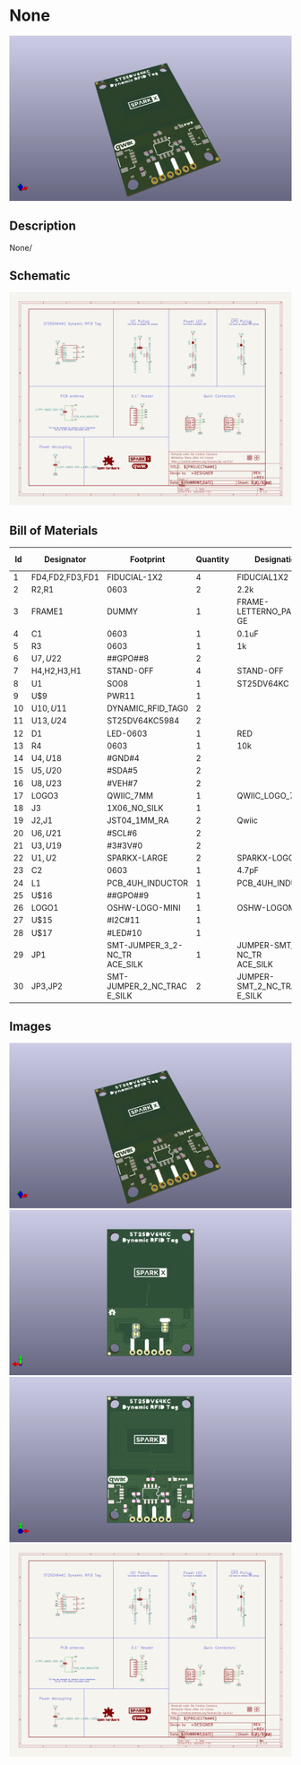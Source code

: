# None
![None](version_current/working/working_3d.png)
## Description
None/
## Schematic
![None](version_current/working/working_schematic.png)
## Bill of Materials
| Id | Designator | Footprint | Quantity | Designation | Supplier and ref |  |
| --- | --- | --- | --- | --- | --- | --- |
| 1 | FD4,FD2,FD3,FD1 | FIDUCIAL-1X2 | 4 | FIDUCIAL1X2 |  |  |
| 2 | R2,R1 | 0603 | 2 | 2.2k |  |  |
| 3 | FRAME1 | DUMMY | 1 | FRAME-LETTERNO_PACKA<br>GE |  |  |
| 4 | C1 | 0603 | 1 | 0.1uF |  |  |
| 5 | R3 | 0603 | 1 | 1k |  |  |
| 6 | U$7,U$22 | ##GPO##8 | 2 |  |  |  |
| 7 | H4,H2,H3,H1 | STAND-OFF | 4 | STAND-OFF |  |  |
| 8 | U1 | SO08 | 1 | ST25DV64KC |  |  |
| 9 | U$9 | PWR11 | 1 |  |  |  |
| 10 | U$10,U$11 | DYNAMIC_RFID_TAG0 | 2 |  |  |  |
| 11 | U$13,U$24 | ST25DV64KC5984 | 2 |  |  |  |
| 12 | D1 | LED-0603 | 1 | RED |  |  |
| 13 | R4 | 0603 | 1 | 10k |  |  |
| 14 | U$4,U$18 | #GND#4 | 2 |  |  |  |
| 15 | U$5,U$20 | #SDA#5 | 2 |  |  |  |
| 16 | U$8,U$23 | #VEH#7 | 2 |  |  |  |
| 17 | LOGO3 | QWIIC_7MM | 1 | QWIIC_LOGO_7MM |  |  |
| 18 | J3 | 1X06_NO_SILK | 1 |  |  |  |
| 19 | J2,J1 | JST04_1MM_RA | 2 | Qwiic |  |  |
| 20 | U$6,U$21 | #SCL#6 | 2 |  |  |  |
| 21 | U$3,U$19 | #3#3V#0 | 2 |  |  |  |
| 22 | U$1,U$2 | SPARKX-LARGE | 2 | SPARKX-LOGO5 |  |  |
| 23 | C2 | 0603 | 1 | 4.7pF |  |  |
| 24 | L1 | PCB_4UH_INDUCTOR | 1 | PCB_4UH_INDUCTOR |  |  |
| 25 | U$16 | ##GPO##9 | 1 |  |  |  |
| 26 | LOGO1 | OSHW-LOGO-MINI | 1 | OSHW-LOGOMINI |  |  |
| 27 | U$15 | #I2C#11 | 1 |  |  |  |
| 28 | U$17 | #LED#10 | 1 |  |  |  |
| 29 | JP1 | SMT-JUMPER_3_2-NC_TR<br>ACE_SILK | 1 | JUMPER-SMT_3_2-NC_TR<br>ACE_SILK |  |  |
| 30 | JP3,JP2 | SMT-JUMPER_2_NC_TRAC<br>E_SILK | 2 | JUMPER-SMT_2_NC_TRAC<br>E_SILK |  |  |

## Images
![version_current/working/working_3d.png](version_current/working/working_3d.png)
![version_current/working/working_3d_back.png](version_current/working/working_3d_back.png)
![version_current/working/working_3d_front.png](version_current/working/working_3d_front.png)
![version_current/working/working_schematic.png](version_current/working/working_schematic.png)
